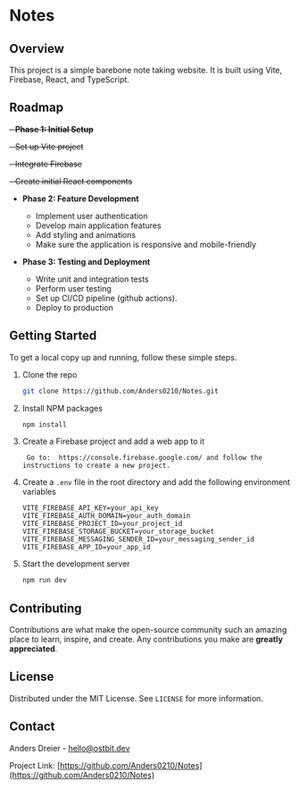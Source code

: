 # Notes

## Overview

This project is a simple barebone note taking website. It is built using Vite, Firebase, React, and TypeScript.

## Roadmap

~~- **Phase 1: Initial Setup**~~

~~- Set up Vite project~~

~~- Integrate Firebase~~

~~- Create initial React components~~

- **Phase 2: Feature Development**

  - Implement user authentication
  - Develop main application features
  - Add styling and animations
  - Make sure the application is responsive and mobile-friendly

- **Phase 3: Testing and Deployment**
  - Write unit and integration tests
  - Perform user testing
  - Set up CI/CD pipeline (github actions).
  - Deploy to production

## Getting Started

To get a local copy up and running, follow these simple steps.

1. Clone the repo
   ```sh
   git clone https://github.com/Anders0210/Notes.git
   ```
2. Install NPM packages
   ```sh
   npm install
   ```
3. Create a Firebase project and add a web app to it
   ```
    Go to:  https://console.firebase.google.com/ and follow the instructions to create a new project.
   ```
4. Create a `.env` file in the root directory and add the following environment variables
   ```env
   VITE_FIREBASE_API_KEY=your_api_key
   VITE_FIREBASE_AUTH_DOMAIN=your_auth_domain
   VITE_FIREBASE_PROJECT_ID=your_project_id
   VITE_FIREBASE_STORAGE_BUCKET=your_storage_bucket
   VITE_FIREBASE_MESSAGING_SENDER_ID=your_messaging_sender_id
   VITE_FIREBASE_APP_ID=your_app_id
   ```
5. Start the development server
   ```sh
   npm run dev
   ```

## Contributing

Contributions are what make the open-source community such an amazing place to learn, inspire, and create. Any contributions you make are **greatly appreciated**.

## License

Distributed under the MIT License. See `LICENSE` for more information.

## Contact

Anders Dreier - [hello@ostbit.dev](mailto:hello@ostbit.dev)

Project Link: [https://github.com/Anders0210/Notes](https://github.com/Anders0210/Notes)
